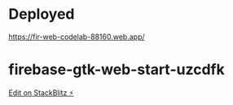 # Deployed

https://fir-web-codelab-88160.web.app/


# firebase-gtk-web-start-uzcdfk

[Edit on StackBlitz ⚡️](https://stackblitz.com/edit/firebase-gtk-web-start-uzcdfk)

